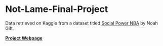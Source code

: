 # Not-Lame-Final-Project

Data retrieved on Kaggle from a dataset titled [Social Power NBA](https://www.kaggle.com/noahgift/social-power-nba) by Noah Gift.

[**Project Webpage**](https://lrhabner.github.io/Not-Lame-Final-Project/)